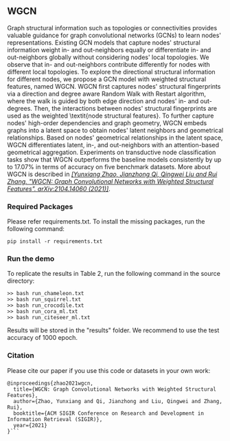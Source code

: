 ## WGCN
Graph structural information such as topologies or connectivities provides valuable guidance for graph convolutional networks (GCNs) to learn nodes' representations. Existing GCN models that capture nodes' structural information weight in- and out-neighbors equally or differentiate in- and out-neighbors globally without considering nodes' local topologies. We observe that in- and out-neighbors contribute differently for nodes with different local topologies. To explore the directional structural information for different nodes, we propose a GCN model with weighted structural features, named WGCN. WGCN first captures nodes' structural fingerprints via a direction and degree aware Random Walk with Restart algorithm, where the walk is guided by both edge direction and nodes' in- and out-degrees. Then, the interactions between nodes' structural fingerprints are used as the weighted \textit{node structural features}. To further capture nodes' high-order dependencies and graph geometry, WGCN embeds graphs into a latent space to obtain nodes' latent neighbors and geometrical relationships. Based on nodes' geometrical relationships in the latent space, WGCN differentiates latent, in-, and out-neighbors with an attention-based geometrical aggregation. Experiments on transductive node classification tasks show that WGCN outperforms the baseline models consistently by up to 17.07\% in terms of accuracy on five benchmark datasets. More about WGCN is described in [*[Yunxiang Zhao, Jianzhong Qi, Qingwei Liu and Rui Zhang. "WGCN: Graph Convolutional Networks with Weighted Structural Features". arXiv:2104.14060 (2021)]*](https://arxiv.org/abs/2104.14060).

### Required Packages
Please refer requirements.txt. To install the missing packages, run the following command:
```
pip install -r requirements.txt
```

### Run the demo
To replicate the results in Table 2, run the following command in the source directory:
```
>> bash run_chameleon.txt
>> bash run_squirrel.txt
>> bash run_crocodile.txt
>> bash run_cora_ml.txt
>> bash run_citeseer_ml.txt
```
Results will be stored in the "results" folder. We recommend to use the test accuracy of 1000 epoch.

### Citation
Please cite our paper if you use this code or datasets in your own work:
```
@inproceedings{zhao2021wgcn,
  title={WGCN: Graph Convolutional Networks with Weighted Structural Features},
  author={Zhao, Yunxiang and Qi, Jianzhong and Liu, Qingwei and Zhang, Rui},
  booktitle={ACM SIGIR Conference on Research and Development in Information Retrieval (SIGIR)},
  year={2021}
}```
